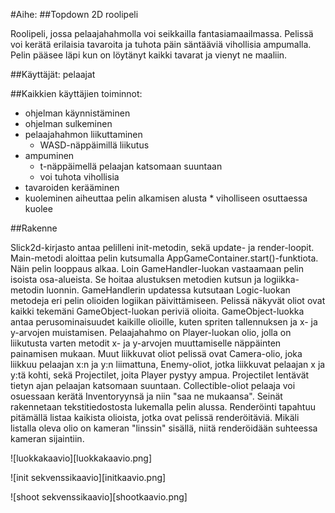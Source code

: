 #Aihe:
##Topdown 2D roolipeli

Roolipeli, jossa pelaajahahmolla voi seikkailla fantasiamaailmassa. Pelissä voi kerätä erilaisia tavaroita ja tuhota päin säntääviä vihollisia ampumalla. Pelin pääsee läpi kun on löytänyt kaikki tavarat ja vienyt ne maaliin.

##Käyttäjät: pelaajat

##Kaikkien käyttäjien toiminnot:
- ohjelman käynnistäminen
- ohjelman sulkeminen
- pelaajahahmon liikuttaminen
	* WASD-näppäimillä liikutus
- ampuminen
	* t-näppäimellä pelaajan katsomaan suuntaan
	* voi tuhota vihollisia
- tavaroiden kerääminen
- kuoleminen aiheuttaa pelin alkamisen alusta
		* viholliseen osuttaessa kuolee

##Rakenne

Slick2d-kirjasto antaa pelilleni init-metodin, sekä update- ja render-loopit. Main-metodi aloittaa pelin kutsumalla AppGameContainer.start()-funktiota. Näin pelin looppaus alkaa. Loin GameHandler-luokan vastaamaan pelin isoista osa-alueista. Se hoitaa alustuksen metodien kutsun ja logiikka-metodin luonnin. GameHandlerin updatessa kutsutaan Logic-luokan metodeja eri pelin olioiden logiikan päivittämiseen.
	Pelissä näkyvät oliot ovat kaikki tekemäni GameObject-luokan 
periviä olioita. GameObject-luokka antaa perusominaisuudet kaikille olioille, kuten spriten tallennuksen ja x- ja y-arvojen muistamisen.
Pelaajahahmo on Player-luokan olio, jolla on liikutusta varten metodit x- ja y-arvojen muuttamiselle näppäinten painamisen mukaan. Muut liikkuvat oliot pelissä ovat Camera-olio, joka liikkuu pelaajan x:n ja y:n liimattuna, Enemy-oliot, jotka liikkuvat pelaajan x ja y:tä kohti, sekä Projectilet, joita Player pystyy ampua. Projectilet lentävät tietyn ajan pelaajan katsomaan suuntaan. Collectible-oliot pelaaja voi osuessaan kerätä Inventoryynsä ja niin "saa ne mukaansa". Seinät rakennetaan tekstitiedostosta lukemalla pelin alussa.
	Renderöinti tapahtuu pitämällä listaa kaikista olioista, jotka ovat pelissä renderöitäviä. Mikäli listalla oleva olio on kameran "linssin" sisällä, niitä renderöidään suhteessa kameran sijaintiin.

![luokkakaavio][luokkakaavio.png]

![init sekvenssikaavio][initkaavio.png]

![shoot sekvenssikaavio][shootkaavio.png]

